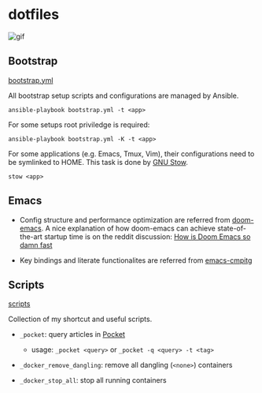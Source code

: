 # dotfiles

![gif](https://thumbs.gfycat.com/AlarmingCoordinatedEarwig-max-1mb.gif)


## Bootstrap

[bootstrap.yml](./bootstrap.yml)

All bootstrap setup scripts and configurations are managed by Ansible.

```
ansible-playbook bootstrap.yml -t <app>
```

For some setups root priviledge is required:

```
ansible-playbook bootstrap.yml -K -t <app>
```

For some applications (e.g. Emacs, Tmux, Vim), their configurations need to be symlinked to HOME.
This task is done by [GNU Stow](https://www.gnu.org/software/stow/manual/stow.html).

```
stow <app>
```


## Emacs

+ Config structure and performance optimization are referred from [doom-emacs](https://github.com/hlissner/doom-emacs/).
A nice explanation of how doom-emacs can achieve state-of-the-art startup time is on the reddit discussion: [How is Doom Emacs so damn fast](https://www.reddit.com/r/emacs/comments/f3ed3r/how_is_doom_emacs_so_damn_fast)

+ Key bindings and literate functionalites are referred from [emacs-cmpitg](https://github.com/cmpitg/emacs-cmpitg)


## Scripts

[scripts](./scripts)

Collection of my shortcut and useful scripts.

+ `_pocket`: query articles in [Pocket](https://app.getpocket.com/)
  - usage: `_pocket <query>` or `_pocket -q <query> -t <tag>`

+ `_docker_remove_dangling`: remove all dangling (`<none>`) containers

+ `_docker_stop_all`: stop all running containers
